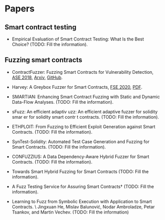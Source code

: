 # Papers

## Smart contract testing

- Empirical Evaluation of Smart Contract Testing: What Is the Best Choice?
  (TODO: Fill the information).

## Fuzzing smart contracts

- ContractFuzzer: Fuzzing Smart Contracts for Vulnerability Detection, [ASE
  2018](https://ieeexplore.ieee.org/document/9000089), [Arxiv](https://arxiv.org/pdf/1807.03932.pdf), [GitHub](https://github.com/gongbell/ContractFuzzer).

- Harvey: A Greybox Fuzzer for Smart Contracts, [FSE 2020](https://dl.acm.org/doi/abs/10.1145/3368089.3417064), [PDF](https://mariachris.github.io/Pubs/FSE-2020-Harvey.pdf).

- SMARTIAN: Enhancing Smart Contract Fuzzing with Static and Dynamic Data-Flow
  Analyses. (TODO: Fill the information).

- sFuzz: An efficient adaptiv uzz: An efficient adaptive fuzzer for solidity
  smar er for solidity smart contr t contracts. (TODO: Fill the information).

- ETHPLOIT: From Fuzzing to Efficient Exploit Generation against Smart
  Contracts. (TODO: Fill the information).

- SynTest-Solidity: Automated Test Case Generation and Fuzzing for Smart
  Contracts. (TODO: Fill the information).

- CONFUZZIUS: A Data Dependency-Aware Hybrid Fuzzer for Smart Contracts. (TODO:
  Fill the information).

- Towards Smart Hybrid Fuzzing for Smart Contracts (TODO: Fill the information).

- A Fuzz Testing Service for Assuring Smart Contracts† (TODO: Fill the
  information).

- Learning to Fuzz from Symbolic Execution with Application to Smart Contracts.
  \\ Jingxuan He, Mislav Balunović, Nodar Ambroladze, Petar Tsankov, and Martin
  Vechev. (TODO: Fill the information)
